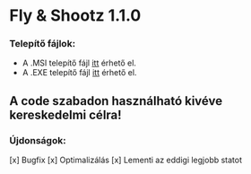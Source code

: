# Fly & Shootz 1.1.0

### Telepítő fájlok:
- A .MSI telepítő fájl [itt](https://mega.nz/file/N19w1TjC#YdPJaCSCtKhv2F8m2aKz0J4upXQdeGhSKoIx-aiitVs) érhető el.
- A .EXE telepítő fájl [itt](https://mega.nz/file/49cxBKAa#bJ3GkbdwoHwe8qjkj4Q5WZCLgchfPcMt0IqCuPyCbts) érhető el.

## A code szabadon használható kivéve kereskedelmi célra!

### Újdonságok:

[x] Bugfix
[x] Optimalizálás
[x] Lementi az eddigi legjobb statot
